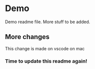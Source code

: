 # Demo

Demo readme file. More stuff to be added.

## More changes 
This change is made on vscode on mac

### Time to update this readme again!